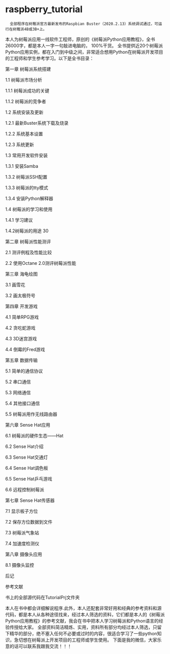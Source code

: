 # raspberry_tutorial

      全部程序在树莓派官方最新发布的Raspbian Buster（2020.2.13）系统调试通过，可运行在树莓派4B或3B+上。
本人为树莓派应用一线软件工程师，原创的《树莓派Python应用教程》，全书26000字，都是本人一字一句敲进电脑的， 100%干货。
全书提供近20个树莓派Python应用实例，都在入门到中级之间，非常适合想用Python在树莓派开发项目的工程师和学生参考学习。以下是全书目录：

第一章	树莓派系统搭建	

1.1 树莓派市场分析	

1.1.1 树莓派成功的关键	

1.1.2  树莓派的竞争者	

1.2 系统安装及更新	

1.2.1 最新Buster系统下载及烧录	

1.2.2 系统基本设置	

1.2.3 系统更新	

1.3 常用开发软件安装	

1.3.1 安装Samba	

1.3.2 树莓派SSH配置	

1.3.3 树莓派的tty模式	

1.3.4 安装Python解释器	

1.4 树莓派的学习和使用	

1.4.1 学习建议	

1.4.2树莓派的用途	30

第二章	树莓派性能测评	

2.1 测评例程及性能比较	

2.2 使用Octane 2.0测评树莓派性能	

第三章	海龟绘图	

3.1 画雪花	

3.2 画太极符号	

第四章	开发游戏	

4.1 简单RPG游戏	

4.2 贪吃蛇游戏	

4.3 3D迷宫游戏	

4.4 倒霉的Fred游戏	

第五章	数据传输	

5.1 简单的通信协议	

5.2 串口通信	

5.3 网络通信	

5.4 其他接口通信	

5.5 树莓派用作无线路由器	

第六章	Sense Hat应用	

6.1 树莓派的硬件生态——Hat	

6.2 Sense Hat介绍	

6.3 Sense Hat交通灯	

6.4 Sense Hat调色板	

6.5 Sense Hat乒乓游戏	

6.6 远程控制树莓派	

第七章	Sense Hat传感器	

7.1 显示板子方位	

7.2 保存方位数据到文件	

7.3 树莓派气象站	

7.4 加速度检测仪	

第八章 摄像头应用	

8.1 摄像头监控	

后记	

参考文献	
 
书上的全部源代码在TutorialPrj文件夹

本人在书中都会详细解说程序.此外，本人还配套非常好用和经典的参考资料和源代码，都是本人从各种途径找来，经过本人筛选的资料，它们都是本人的《树莓派Python应用教程》的参考文献，我会在书中把本人学习树莓派和Python语言的经验传授给大家。
全部资料简洁精炼、实用，资料所有部分均经过本人筛选，只留下精华的部分，绝不塞入任何不必要或过时的内容，很适合学习了一些python知识，急切想在树莓派上开发项目的工程师或学生使用。
下面是我的微信，大家乐意的话可以联系我跟我交流！！！


